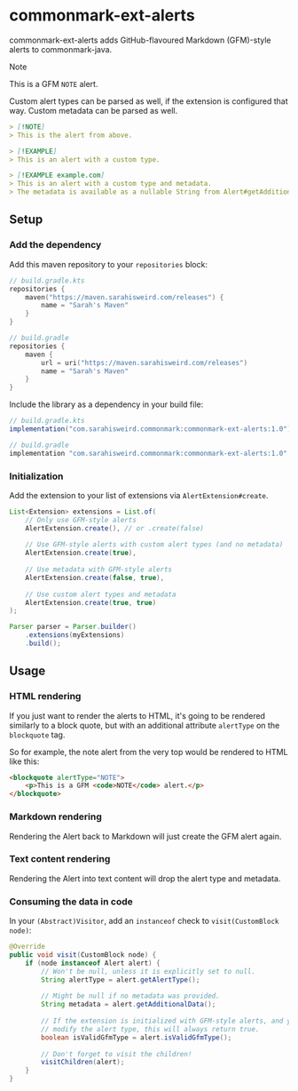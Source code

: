 # commonmark-ext-alerts

commonmark-ext-alerts adds GitHub-flavoured Markdown (GFM)-style alerts to commonmark-java.

> [!NOTE]
> This is a GFM `NOTE` alert.

Custom alert types can be parsed as well, if the extension is configured that way.
Custom metadata can be parsed as well.

```markdown
> [!NOTE]
> This is the alert from above.

> [!EXAMPLE]
> This is an alert with a custom type.

> [!EXAMPLE example.com]
> This is an alert with a custom type and metadata.
> The metadata is available as a nullable String from Alert#getAdditionalData().
```

## Setup

### Add the dependency

Add this maven repository to your `repositories` block:
```kotlin
// build.gradle.kts
repositories {
    maven("https://maven.sarahisweird.com/releases") {
        name = "Sarah's Maven"
    }
}

// build.gradle
repositories {
    maven {
        url = uri("https://maven.sarahisweird.com/releases")
        name = "Sarah's Maven"
    }
}
```

Include the library as a dependency in your build file:

```groovy
// build.gradle.kts
implementation("com.sarahisweird.commonmark:commonmark-ext-alerts:1.0")

// build.gradle
implementation "com.sarahisweird.commonmark:commonmark-ext-alerts:1.0"
```

### Initialization

Add the extension to your list of extensions via `AlertExtension#create`.

```java
List<Extension> extensions = List.of(
    // Only use GFM-style alerts
    AlertExtension.create(), // or .create(false)
        
    // Use GFM-style alerts with custom alert types (and no metadata)
    AlertExtension.create(true),
    
    // Use metadata with GFM-style alerts
    AlertExtension.create(false, true),
    
    // Use custom alert types and metadata
    AlertExtension.create(true, true)
);

Parser parser = Parser.builder()
    .extensions(myExtensions)
    .build();
```

## Usage

### HTML rendering

If you just want to render the alerts to HTML, it's going to be rendered similarly
to a block quote, but with an additional attribute `alertType` on the `blockquote` tag.

So for example, the note alert from the very top would be rendered to HTML like this:

```html
<blockquote alertType="NOTE">
    <p>This is a GFM <code>NOTE</code> alert.</p>
</blockquote>
```

### Markdown rendering

Rendering the Alert back to Markdown will just create the GFM alert again.

### Text content rendering

Rendering the Alert into text content will drop the alert type and metadata.

### Consuming the data in code

In your `(Abstract)Visitor`, add an `instanceof` check to `visit(CustomBlock node)`:

```java
@Override
public void visit(CustomBlock node) {
    if (node instanceof Alert alert) {
        // Won't be null, unless it is explicitly set to null.
        String alertType = alert.getAlertType();
        
        // Might be null if no metadata was provided.
        String metadata = alert.getAdditionalData();
        
        // If the extension is initialized with GFM-style alerts, and you don't
        // modify the alert type, this will always return true.
        boolean isValidGfmType = alert.isValidGfmType();
        
        // Don't forget to visit the children!
        visitChildren(alert);
    }
}
```
